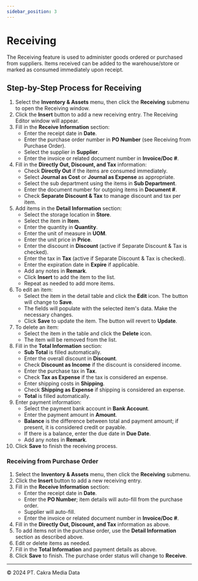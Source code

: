 ```yaml
---
sidebar_position: 3
---
```


# Receiving

The Receiving feature is used to administer goods ordered or purchased from suppliers. Items received can be added to the warehouse/store or marked as consumed immediately upon receipt.

## Step-by-Step Process for Receiving

1. Select the **Inventory & Assets** menu, then click the **Receiving** submenu to open the Receiving window.
2. Click the **Insert** button to add a new receiving entry. The Receiving Editor window will appear.
3. Fill in the **Receive Information** section:
   - Enter the receipt date in **Date**.
   - Enter the purchase order number in **PO Number** (see Receiving from Purchase Order).
   - Select the supplier in **Supplier**.
   - Enter the invoice or related document number in **Invoice/Doc #**.
4. Fill in the **Directly Out, Discount, and Tax** information:
   - Check **Directly Out** if the items are consumed immediately.
   - Select **Journal as Cost** or **Journal as Expense** as appropriate.
   - Select the sub department using the items in **Sub Department**.
   - Enter the document number for outgoing items in **Document #**.
   - Check **Separate Discount & Tax** to manage discount and tax per item.
5. Add items in the **Detail Information** section:
   - Select the storage location in **Store**.
   - Select the item in **Item**.
   - Enter the quantity in **Quantity**.
   - Enter the unit of measure in **UOM**.
   - Enter the unit price in **Price**.
   - Enter the discount in **Discount** (active if Separate Discount & Tax is checked).
   - Enter the tax in **Tax** (active if Separate Discount & Tax is checked).
   - Enter the expiration date in **Expire** if applicable.
   - Add any notes in **Remark**.
   - Click **Insert** to add the item to the list.
   - Repeat as needed to add more items.
6. To edit an item:
   - Select the item in the detail table and click the **Edit** icon. The button will change to **Save**.
   - The fields will populate with the selected item's data. Make the necessary changes.
   - Click **Save** to update the item. The button will revert to **Update**.
7. To delete an item:
   - Select the item in the table and click the **Delete** icon.
   - The item will be removed from the list.
8. Fill in the **Total Information** section:
   - **Sub Total** is filled automatically.
   - Enter the overall discount in **Discount**.
   - Check **Discount as Income** if the discount is considered income.
   - Enter the purchase tax in **Tax**.
   - Check **Tax as Expense** if the tax is considered an expense.
   - Enter shipping costs in **Shipping**.
   - Check **Shipping as Expense** if shipping is considered an expense.
   - **Total** is filled automatically.
9. Enter payment information:
   - Select the payment bank account in **Bank Account**.
   - Enter the payment amount in **Amount**.
   - **Balance** is the difference between total and payment amount; if present, it is considered credit or payable.
   - If there is a balance, enter the due date in **Due Date**.
   - Add any notes in **Remark**.
10. Click **Save** to finish the receiving process.

### Receiving from Purchase Order

1. Select the **Inventory & Assets** menu, then click the **Receiving** submenu.
2. Click the **Insert** button to add a new receiving entry.
3. Fill in the **Receive Information** section:
   - Enter the receipt date in **Date**.
   - Enter the **PO Number**; item details will auto-fill from the purchase order.
   - Supplier will auto-fill.
   - Enter the invoice or related document number in **Invoice/Doc #**.
4. Fill in the **Directly Out, Discount, and Tax** information as above.
5. To add items not in the purchase order, use the **Detail Information** section as described above.
6. Edit or delete items as needed.
7. Fill in the **Total Information** and payment details as above.
8. Click **Save** to finish. The purchase order status will change to **Receive**.

---

© 2024 PT. Cakra Media Data

